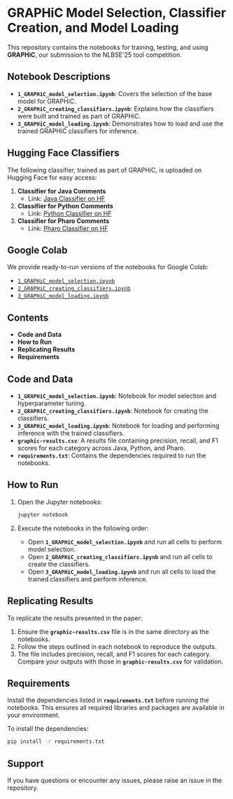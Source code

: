# GRAPHiC Model Selection, Classifier Creation, and Model Loading  

This repository contains the notebooks for training, testing, and using **GRAPHiC**, our submission to the NLBSE'25 tool competition.  

## Notebook Descriptions  

- **`1_GRAPHiC_model_selection.ipynb`**: Covers the selection of the base model for GRAPHiC.  
- **`2_GRAPHiC_creating_classifiers.ipynb`**: Explains how the classifiers were built and trained as part of GRAPHiC.  
- **`3_GRAPHiC_model_loading.ipynb`**: Demonstrates how to load and use the trained GRAPHiC classifiers for inference.  

## Hugging Face Classifiers  

The following classifier, trained as part of GRAPHiC, is uploaded on Hugging Face for easy access:  

1. **Classifier for Java Comments**  
   - Link: [Java Classifier on HF](https://huggingface.co/harisathar04/graphic-nlbse-java)
2. **Classifier for Python Comments**  
   - Link: [Python Classifier on HF](https://huggingface.co/harisathar04/graphic-nlbse-python)
3. **Classifier for Pharo Comments**  
   - Link: [Pharo Classifier on HF](https://huggingface.co/harisathar04/graphic-nlbse-pharo)

## Google Colab  

We provide ready-to-run versions of the notebooks for Google Colab:  

- [`1_GRAPHiC_model_selection.ipynb`](#https://colab.research.google.com/drive/1_IwExSR-YUrMiy-6DDhqbQBZ9Yw5Mt9b)  
- [`2_GRAPHiC_creating_classifiers.ipynb`](#https://colab.research.google.com/drive/1mPsCYRMmG42fhrtORdP6ldL0JrPkFkkZ)  
- [`3_GRAPHiC_model_loading.ipynb`](#https://colab.research.google.com/drive/1hTrl7NtffhMFzTm_OB9fDftQHPvQW7SZ)  

## Contents  

- **Code and Data**  
- **How to Run**  
- **Replicating Results**  
- **Requirements**  

## Code and Data  

- **`1_GRAPHiC_model_selection.ipynb`**: Notebook for model selection and hyperparameter tuning.  
- **`2_GRAPHiC_creating_classifiers.ipynb`**: Notebook for creating the classifiers.  
- **`3_GRAPHiC_model_loading.ipynb`**: Notebook for loading and performing inference with the trained classifiers.  
- **`graphic-results.csv`**: A results file containing precision, recall, and F1 scores for each category across Java, Python, and Pharo.  
- **`requirements.txt`**: Contains the dependencies required to run the notebooks.  

## How to Run   

1. Open the Jupyter notebooks:  

   ```bash
   jupyter notebook
   ```  

2. Execute the notebooks in the following order:  

   - Open **`1_GRAPHiC_model_selection.ipynb`** and run all cells to perform model selection.  
   - Open **`2_GRAPHiC_creating_classifiers.ipynb`** and run all cells to create the classifiers.  
   - Open **`3_GRAPHiC_model_loading.ipynb`** and run all cells to load the trained classifiers and perform inference.  

## Replicating Results  

To replicate the results presented in the paper:  

1. Ensure the **`graphic-results.csv`** file is in the same directory as the notebooks.  
2. Follow the steps outlined in each notebook to reproduce the outputs.  
3. The file includes precision, recall, and F1 scores for each category. Compare your outputs with those in **`graphic-results.csv`** for validation.  

## Requirements  

Install the dependencies listed in **`requirements.txt`** before running the notebooks. This ensures all required libraries and packages are available in your environment.  

To install the dependencies:  

```bash
pip install -r requirements.txt
```  

## Support  

If you have questions or encounter any issues, please raise an issue in the repository.  
